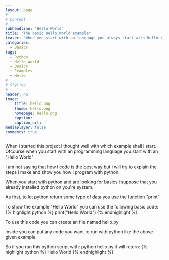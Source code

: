 ```yaml
---
layout: page
#
# Content
#
subheadline: "Hello World"
title: "The basic Hello World example"
teaser: "When you start with an language you always start with Hello :)"
categories:
  - Basics
tags:
  - Python
  - Hello World
  - Basics
  - Examples
  - Hello
#
# Styling
#
header: no
image:
    title: hello.png
    thumb: hello.png
    homepage: hello.png
    caption: 
    caption_url: 
mediaplayer: false
comments: true
---
```


When i started this project i thought well with which example shall i start. 
Ofcourse when you start with an programming language you start with an "Hello World"

I am not saying that how i code is the best way but i will try to explain the steps i make and show you how i program with python. 

When you start with python and are looking for basics i suppose that you already installed python on you're system. 

As first, to let python return some type of data you use the function "print"

To show the example "Hello World" you can use the following basic code:
{% highlight python %}
print("Hello World")
{% endhighlight %}

To use this code you can create an file named hello.py 

Inside you can put any code you want to run with python like the above given example. 

So if you run this python script with: python hello.py it will return:
{% highlight python %}
Hello World
{% endhighlight %}